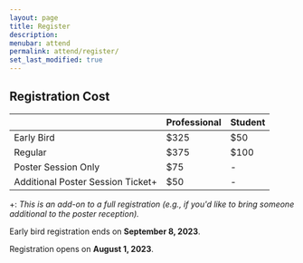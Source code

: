 ```yaml
---
layout: page
title: Register
description: 
menubar: attend
permalink: attend/register/
set_last_modified: true
---
```


## Registration Cost

|   | Professional | Student |
| - | ------------ | ------- |
| Early Bird | $325 | $50 |
| Regular | $375 | $100 |
| Poster Session Only | $75 | - |
| Additional Poster Session Ticket+ | $50 | - |

+: _This is an add-on to a full registration (e.g., if you'd like to bring someone additional to the poster reception)._

Early bird registration ends on **September 8, 2023**.

Registration opens on **August 1, 2023**.
